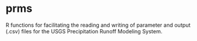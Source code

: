 # prms
R functions for facilitating the reading and writing of parameter and output (.csv) files for the USGS Precipitation Runoff Modeling System.
